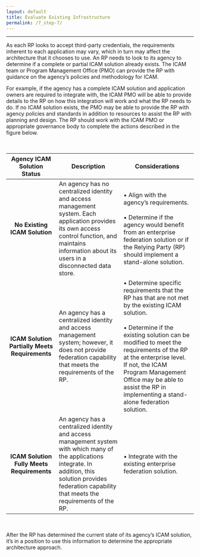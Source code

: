 ```yaml
---
layout: default
title: Evaluate Existing Infrastructure  
permalink: /7_step-7/
---
```

<script>
$(function() {
  $( "#accordion" ).accordion({
    heightStyle: "content",
    collapsible: "true",
    active: "false"
  });
});
</script>

<script src="https://use.fontawesome.com/e20c671b68.js"></script>
--------------------------------------

As each RP looks to accept third-party credentials, the requirements inherent to each application may vary, which in turn may affect the architecture that it chooses to use. An RP needs to look to its agency to determine if a complete or partial ICAM solution already exists. The ICAM team or Program Management Office (PMO) can provide the RP with guidance on the agency’s policies and methodology for ICAM.

For example, if the agency has a complete ICAM solution and application owners are required to integrate with, the ICAM PMO will be able to provide details to the RP on how this integration will work and what the RP needs to do. If no ICAM solution exists, the PMO may be able to provide the RP with agency policies and standards in addition to resources to assist the RP with planning and design. The RP should work with the ICAM PMO or appropriate governance body to complete the actions described in the figure below.

<br>

| <center> Agency ICAM Solution Status </center> | <center> Description </center> | <center> Considerations </center> | 
|:----------------------------------------------:|------------|-----------------|
| **No Existing ICAM Solution** | An agency has no centralized identity and access management system. Each application provides its own access control function, and maintains information about its users in a disconnected data store. | • Align with the agency’s requirements. <br><br> • Determine if the agency would benefit from an enterprise federation solution or if the Relying Party (RP) should implement a stand-alone solution. | 
| **ICAM Solution Partially Meets Requirements** | An agency has a centralized identity and access management system; however, it does not provide federation capability that meets the requirements of the RP. | • Determine specific requirements that the RP has that are not met by the existing ICAM solution. <br><br> • Determine if the existing solution can be modified to meet the requirements of the RP at the enterprise level. If not, the ICAM Program Management Office may be able to assist the RP in implementing a stand-alone federation solution. | 
| **ICAM Solution Fully Meets Requirements** | An agency has a centralized identity and access management system with which many of the applications integrate. In addition, this solution provides federation capability that meets the requirements of the RP. | • Integrate with the existing enterprise federation solution. | 

<br>

After the RP has determined the current state of its agency’s ICAM solution, it’s in a position to use this information to determine the appropriate architecture approach.





















